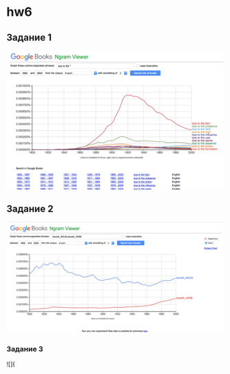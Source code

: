 # hw6
## Задание 1 
![](https://github.com/maryezhova/hw6/blob/master/screenshot1.png)
## Задание 2
![](https://github.com/maryezhova/hw6/blob/master/screenshot2.png)
### Задание 3
![](

